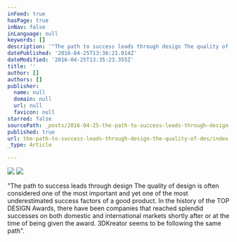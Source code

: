 ```yaml
---
inFeed: true
hasPage: true
inNav: false
inLanguage: null
keywords: []
description: '"The path to success leads through design The quality of design is often considered one of the most important and yet one of the most underestimated success factors of a good product. In the history of the TOP DESIGN Awards, there have been companies that reached splendid successes on both domestic and international markets shortly after or at the time of being given the award. 3DKreator seems to be following the same path".'
datePublished: '2016-04-25T13:36:21.014Z'
dateModified: '2016-04-25T13:35:23.355Z'
title: ''
author: []
authors: []
publisher:
  name: null
  domain: null
  url: null
  favicon: null
starred: false
sourcePath: _posts/2016-04-25-the-path-to-success-leads-through-design-the-quality-of-des.md
published: true
url: the-path-to-success-leads-through-design-the-quality-of-des/index.html
_type: Article

---
```

![](https://the-grid-user-content.s3-us-west-2.amazonaws.com/4ead52c4-943f-44c1-b023-a95a63c06eb1.png)
![](https://the-grid-user-content.s3-us-west-2.amazonaws.com/5e8c98a9-6de7-49ef-88e6-9ee3a0c5c81f.png)

"The path to success leads through design The quality of design is often considered one of the most important and yet one of the most underestimated success factors of a good product. In the history of the TOP DESIGN Awards, there have been companies that reached splendid successes on both domestic and international markets shortly after or at the time of being given the award. 3DKreator seems to be following the same path".